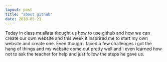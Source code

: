 ```yaml
---
layout: post
title: "about github"
date: 2018-09-21
---
```


Today in class mr.allata thought us how to use github and how we can create our own website and this week it insprired me to start my own website and create one. Even though i faced a few challenges i got the hang of things and my website come out pretty well and i even learned how not to ask the teacher for help and just follow the steps he gave us.
